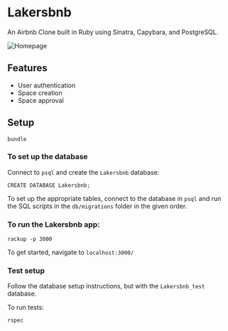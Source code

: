 Lakersbnb
=================

An Airbnb Clone built in Ruby using Sinatra, Capybara, and PostgreSQL.

![Homepage](./app/assets/Screenshot%202022-04-30%20at%2007.35.40.png)

## Features

- User authentication
- Space creation
- Space approval

## Setup

```
bundle
 ```

 ### To set up the database

 Connect to `psql` and create the `Lakersbnb` database:

 ```
 CREATE DATABASE Lakersbnb;
 ```

 To set up the appropriate tables, connect to the database in `psql` and run the SQL scripts in the `db/migrations` folder in the given order.

 ### To run the Lakersbnb app:

 ```
 rackup -p 3000
 ```

 To get started, navigate to `localhost:3000/`

### Test setup

Follow the database setup instructions, but with the `Lakersbnb_test` database.

To run tests:

```
rspec
```
